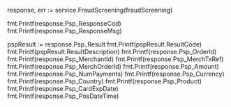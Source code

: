 response, err := service.FraudScreening(fraudScreening)

fmt.Printf(response.Psp_ResponseCod)
fmt.Printf(response.Psp_ResponseMsg)

pspResult := response.Psp_Result
fmt.Printf(pspResult.ResultCode)
fmt.Printf(pspResult.ResultDescription)
fmt.Printf(response.Psp_OrderId)
fmt.Printf(response.Psp_MerchantId)
fmt.Printf(response.Psp_MerchTxRef)
fmt.Printf(response.Psp_MerchOrderId)
fmt.Printf(response.Psp_Amount)
fmt.Printf(response.Psp_NumPayments)
fmt.Printf(response.Psp_Currency)
fmt.Printf(response.Psp_Country)
fmt.Printf(response.Psp_Product)
fmt.Printf(response.Psp_CardExpDate)
fmt.Printf(response.Psp_PosDateTime)
